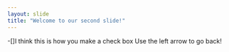 ```yaml
---
layout: slide
title: "Welcome to our second slide!"
---
```

-[]I think this is how you make a check box
Use the left arrow to go back!
